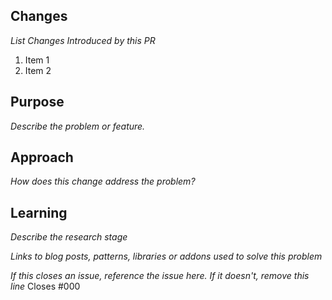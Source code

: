 ## Changes
_List Changes Introduced by this PR_
1. Item 1
2. Item 2

## Purpose
_Describe the problem or feature._

## Approach
_How does this change address the problem?_

## Learning
_Describe the research stage_

_Links to blog posts, patterns, libraries or addons used to solve this problem_

_If this closes an issue, reference the issue here. If it doesn't, remove this line_
Closes #000